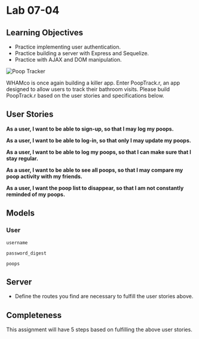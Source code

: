 # Lab 07-04


## Learning Objectives

- Practice implementing user authentication.
- Practice building a server with Express and Sequelize.
- Practice with AJAX and DOM manipulation.

![Poop Tracker](http://cdn.marketplaceimages.windowsphone.com/v8/images/8a77ec44-5d6d-45ac-9fa5-c873cbabb016?imageType=ws_icon_large)

WHAMco is once again building a killer app.  Enter PoopTrack.r, an app designed to allow users to track their bathroom visits.  Please build PoopTrack.r based on the user stories and specifications below.  


## User Stories

**As a user, I want to be able to sign-up, so that I may log my poops.**

**As a user, I want to be able to log-in, so that only I may update my poops.**

**As a user, I want to be able to log my poops, so that I can make sure that I stay regular.**

**As a user, I want to be able to see all poops, so that I may compare my poop activity with my friends.**

**As a user, I want the poop list to disappear, so that I am not constantly reminded of my poops.**

## Models

### User
`username`

`password_digest`

`poops`

## Server

- Define the routes you find are necessary to fulfill the user stories above.  

## Completeness

This assignment will have 5 steps based on fulfilling the above user stories.

